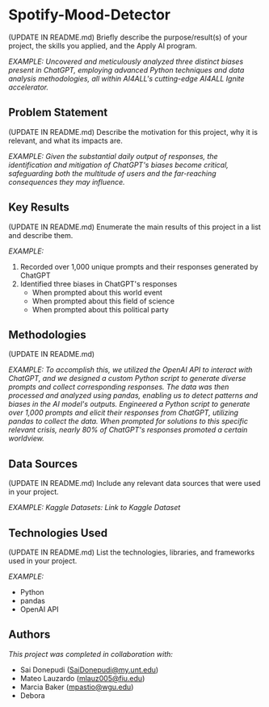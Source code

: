 # Spotify-Mood-Detector

(UPDATE IN README.md) Briefly describe the purpose/result(s) of your project, the skills you applied, and the Apply AI program.

*EXAMPLE: Uncovered and meticulously analyzed three distinct biases present in ChatGPT, employing advanced Python techniques and data analysis methodologies, all within AI4ALL's cutting-edge AI4ALL Ignite accelerator.*

## Problem Statement

(UPDATE IN README.md) Describe the motivation for this project, why it is relevant, and what its impacts are.

*EXAMPLE: Given the substantial daily output of responses, the identification and mitigation of ChatGPT's biases become critical, safeguarding both the multitude of users and the far-reaching consequences they may influence.*

## Key Results

(UPDATE IN README.md) Enumerate the main results of this project in a list and describe them.

*EXAMPLE:*

1. Recorded over 1,000 unique prompts and their responses generated by ChatGPT
2. Identified three biases in ChatGPT's responses
    - When prompted about this world event
    - When prompted about this field of science
    - When prompted about this political party

## Methodologies

(UPDATE IN README.md)

*EXAMPLE: To accomplish this, we utilized the OpenAI API to interact with ChatGPT, and we designed a custom Python script to generate diverse prompts and collect corresponding responses. The data was then processed and analyzed using pandas, enabling us to detect patterns and biases in the AI model's outputs. Engineered a Python script to generate over 1,000 prompts and elicit their responses from ChatGPT, utilizing pandas to collect the data. When prompted for solutions to this specific relevant crisis, nearly 80% of ChatGPT's responses promoted a certain worldview.*

## Data Sources

(UPDATE IN README.md) Include any relevant data sources that were used in your project.

*EXAMPLE: Kaggle Datasets: Link to Kaggle Dataset*

## Technologies Used

(UPDATE IN README.md) List the technologies, libraries, and frameworks used in your project.

*EXAMPLE:*

- Python
- pandas
- OpenAI API

## Authors

*This project was completed in collaboration with:*

- Sai Donepudi (SaiDonepudi@my.unt.edu)
- Mateo Lauzardo (mlauz005@fiu.edu)
- Marcia Baker (mpastio@wgu.edu)
- Debora
